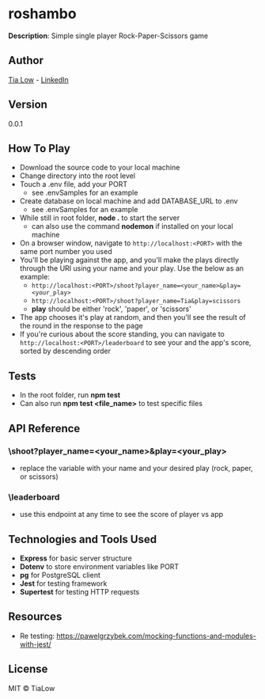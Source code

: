 # roshambo
**Description**: Simple single player Rock-Paper-Scissors game

## Author
[Tia Low](https://tialow.com/) - [LinkedIn](https://www.linkedin.com/in/tia-low/)

## Version
0.0.1

## How To Play

- Download the source code to your local machine
- Change directory into the root level
- Touch a .env file, add your PORT
  - see .envSamples for an example
- Create database on local machine and add DATABASE_URL to .env
  - see .envSamples for an example
- While still in root folder, **node .** to start the server
  - can also use the command **nodemon** if installed on your local machine
- On a browser window, navigate to `http://localhost:<PORT>` with the same port number you used
- You'll be playing against the app, and you'll make the plays directly through the URI using your name and your play. Use the below as an example:
  - `http://localhost:<PORT>/shoot?player_name=<your_name>&play=<your_play>`
  - `http://localhost:<PORT>/shoot?player_name=Tia&play=scissors`
  - **play** should be either 'rock', 'paper', or 'scissors'
- The app chooses it's play at random, and then you'll see the result of the round in the response to the page
- If you're curious about the score standing, you can navigate to `http://localhost:<PORT>/leaderboard` to see your and the app's score, sorted by descending order

## Tests
- In the root folder, run **npm test**
- Can also run **npm test \<file_name\>** to test specific files

## API Reference
### \shoot?player_name=\<your_name\>&play=\<your_play\>
- replace the variable with your name and your desired play (rock, paper, or scissors)

### \leaderboard
- use this endpoint at any time to see the score of player vs app

## Technologies and Tools Used
- **Express** for basic server structure
- **Dotenv** to store environment variables like PORT
- **pg** for PostgreSQL client
- **Jest** for testing framework
- **Supertest** for testing HTTP requests

## Resources
- Re testing: https://pawelgrzybek.com/mocking-functions-and-modules-with-jest/

## License
MIT &copy; TiaLow

